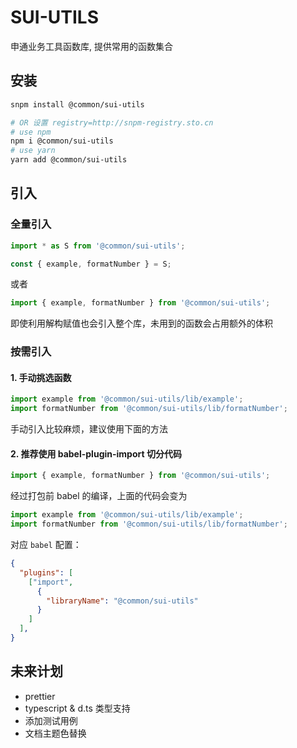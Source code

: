 SUI-UTILS
===================
申通业务工具函数库, 提供常用的函数集合


## 安装

```bash
snpm install @common/sui-utils

# OR 设置 registry=http://snpm-registry.sto.cn
# use npm
npm i @common/sui-utils
# use yarn
yarn add @common/sui-utils
```

## 引入

### 全量引入

```js
import * as S from '@common/sui-utils';

const { example, formatNumber } = S;
```

或者

```js
import { example, formatNumber } from '@common/sui-utils';
```

即使利用解构赋值也会引入整个库，未用到的函数会占用额外的体积

### 按需引入

#### 1. 手动挑选函数

   ```js
   import example from '@common/sui-utils/lib/example';
   import formatNumber from '@common/sui-utils/lib/formatNumber';
   ```

   手动引入比较麻烦，建议使用下面的方法

#### 2. 推荐使用 babel-plugin-import 切分代码

   ```js
   import { example, formatNumber } from '@common/sui-utils';
   ```

   经过打包前 babel 的编译，上面的代码会变为

   ```js
   import example from '@common/sui-utils/lib/example';
   import formatNumber from '@common/sui-utils/lib/formatNumber';
   ```

   对应 `babel` 配置：

   ```json
   {
     "plugins": [
       ["import",
         {
           "libraryName": "@common/sui-utils"
         }
       ]
     ],
   }
   ```

## 未来计划
- prettier
- typescript & d.ts 类型支持
- 添加测试用例
- 文档主题色替换
